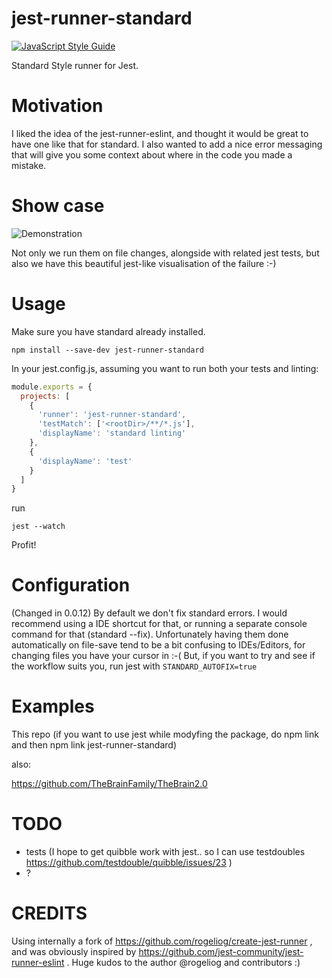 # jest-runner-standard
[![JavaScript Style Guide](https://img.shields.io/badge/code_style-standard-brightgreen.svg)](https://standardjs.com)

Standard Style runner for Jest. 

# Motivation

I liked the idea of the jest-runner-eslint, and thought it would be great to have one like that for standard. I also wanted to add a nice error messaging that will give you some context about where in the code you made a mistake.

# Show case
![Demonstration](http://g.recordit.co/GrbLNQIds1.gif)

Not only we run them on file changes, alongside with related jest tests, but also we have this beautiful jest-like visualisation of the failure :-)

# Usage

Make sure you have standard already installed.

```
npm install --save-dev jest-runner-standard
```

In your jest.config.js, assuming you want to run both your tests and linting:

```javascript
module.exports = {
  projects: [
    {
      'runner': 'jest-runner-standard',
      'testMatch': ['<rootDir>/**/*.js'],
      'displayName': 'standard linting'
    },
    {
      'displayName': 'test'
    }
  ]
}

```

run 

```
jest --watch
```

Profit!

# Configuration

(Changed in 0.0.12)
By default we don't fix standard errors. I would recommend using a IDE shortcut for that, or running a separate console command for that (standard --fix). Unfortunately having them done automatically on file-save tend to be a bit confusing to IDEs/Editors, for changing files you have your cursor in :-( But, if you want to try and see if the workflow suits you, run jest with 
```STANDARD_AUTOFIX=true```  


# Examples

This repo (if you want to use jest while modyfing the package, do npm link and then npm link jest-runner-standard)

also:

https://github.com/TheBrainFamily/TheBrain2.0

# TODO

- tests (I hope to get quibble work with jest.. so I can use testdoubles https://github.com/testdouble/quibble/issues/23 )
- ?

# CREDITS

Using internally a fork of https://github.com/rogeliog/create-jest-runner , and was obviously inspired by https://github.com/jest-community/jest-runner-eslint . Huge kudos to the author @rogeliog and contributors :)
